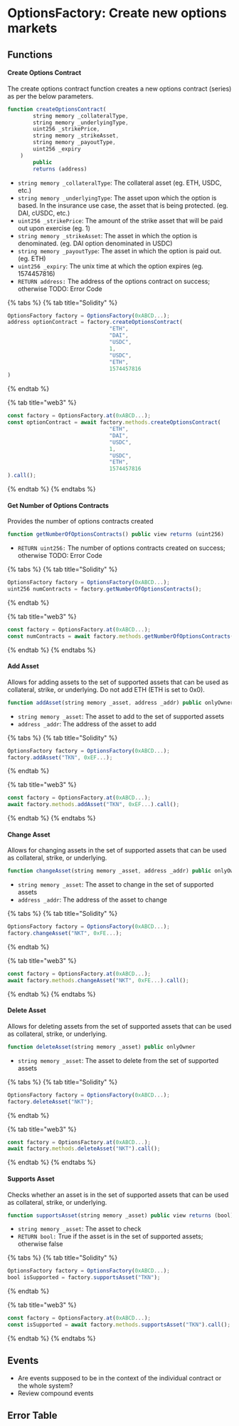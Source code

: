 # OptionsFactory: Create new options markets

## Functions 

#### Create Options Contract 

The create options contract function creates a new options contract \(series\) as per the below parameters. 

```javascript
function createOptionsContract(
        string memory _collateralType,
        string memory _underlyingType,
        uint256 _strikePrice,
        string memory _strikeAsset,
        string memory _payoutType,
        uint256 _expiry
    )
        public
        returns (address)
```

* `string memory _collateralType`: The collateral asset \(eg. ETH, USDC, etc.\) 
* `string memory _underlyingType`: The asset upon which the option is based. In the insurance use case, the asset that is being protected. \(eg. DAI, cUSDC, etc.\) 
* `uint256 _strikePrice`: The amount of the strike asset that will be paid out upon exercise \(eg. 1\)
* `string memory _strikeAsset`: The asset in which the option is denominated. \(eg. DAI option denominated in USDC\)
* `string memory _payoutType`: The asset in which the option is paid out. \(eg. ETH\)
* `uint256 _expiry`: The unix time at which the option expires \(eg. 1574457816\)
* `RETURN address:` The address of the options contract on success; otherwise TODO: Error Code

{% tabs %}
{% tab title="Solidity" %}
```javascript
OptionsFactory factory = OptionsFactory(0xABCD...);
address optionContract = factory.createOptionsContract(
                                "ETH",
                                "DAI",
                                "USDC", 
                                1,
                                "USDC", 
                                "ETH",  
                                1574457816
)
```
{% endtab %}

{% tab title="web3" %}
```javascript
const factory = OptionsFactory.at(0xABCD...);
const optionContract = await factory.methods.createOptionsContract(
                                "ETH",
                                "DAI",
                                "USDC", 
                                1,
                                "USDC", 
                                "ETH",  
                                1574457816
).call();
```
{% endtab %}
{% endtabs %}

#### 

#### Get Number of Options Contracts

Provides the number of options contracts created

```javascript
function getNumberOfOptionsContracts() public view returns (uint256)
```

* `RETURN uint256:` The number of options contracts created on success; otherwise TODO: Error Code

{% tabs %}
{% tab title="Solidity" %}
```javascript
OptionsFactory factory = OptionsFactory(0xABCD...);
uint256 numContracts = factory.getNumberOfOptionsContracts();
```
{% endtab %}

{% tab title="web3" %}
```javascript
const factory = OptionsFactory.at(0xABCD...);
const numContracts = await factory.methods.getNumberOfOptionsContracts().call();
```
{% endtab %}
{% endtabs %}



#### Add Asset 

Allows for adding assets to the set of supported assets that can be used as collateral, strike, or underlying. Do not add ETH \(ETH is set to 0x0\).

```javascript
function addAsset(string memory _asset, address _addr) public onlyOwner
```

* `string memory _asset`: The asset to add to the set of supported assets
* `address _addr`: The address of the asset to add

{% tabs %}
{% tab title="Solidity" %}
```javascript
OptionsFactory factory = OptionsFactory(0xABCD...);
factory.addAsset("TKN", 0xEF...);
```
{% endtab %}

{% tab title="web3" %}
```javascript
const factory = OptionsFactory.at(0xABCD...);
await factory.methods.addAsset("TKN", 0xEF...).call();
```
{% endtab %}
{% endtabs %}



#### Change Asset 

Allows for changing assets in the set of supported assets that can be used as collateral, strike, or underlying. 

```javascript
function changeAsset(string memory _asset, address _addr) public onlyOwner
```

* `string memory _asset`: The asset to change in the set of supported assets
* `address _addr`: The address of the asset to change

{% tabs %}
{% tab title="Solidity" %}
```javascript
OptionsFactory factory = OptionsFactory(0xABCD...);
factory.changeAsset("NKT", 0xFE...);
```
{% endtab %}

{% tab title="web3" %}
```javascript
const factory = OptionsFactory.at(0xABCD...);
await factory.methods.changeAsset("NKT", 0xFE...).call();
```
{% endtab %}
{% endtabs %}



#### Delete Asset 

Allows for deleting assets from the set of supported assets that can be used as collateral, strike, or underlying.

```javascript
function deleteAsset(string memory _asset) public onlyOwner
```

* `string memory _asset`: The asset to delete from the set of supported assets

{% tabs %}
{% tab title="Solidity" %}
```javascript
OptionsFactory factory = OptionsFactory(0xABCD...);
factory.deleteAsset("NKT");
```
{% endtab %}

{% tab title="web3" %}
```javascript
const factory = OptionsFactory.at(0xABCD...);
await factory.methods.deleteAsset("NKT").call();
```
{% endtab %}
{% endtabs %}



#### Supports Asset 

Checks whether an asset is in the set of supported assets that can be used as collateral, strike, or underlying.

```javascript
function supportsAsset(string memory _asset) public view returns (bool)
```

* `string memory _asset`: The asset to check
* `RETURN bool:` True if the asset is in the set of supported assets; otherwise false

{% tabs %}
{% tab title="Solidity" %}
```javascript
OptionsFactory factory = OptionsFactory(0xABCD...);
bool isSupported = factory.supportsAsset("TKN");
```
{% endtab %}

{% tab title="web3" %}
```javascript
const factory = OptionsFactory.at(0xABCD...);
const isSupported = await factory.methods.supportsAsset("TKN").call();
```
{% endtab %}
{% endtabs %}

## Events 

* Are events supposed to be in the context of the individual contract or the whole system? 
* Review compound events 

## Error Table





